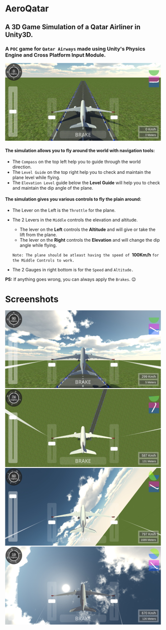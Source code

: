 # AeroQatar

## A 3D Game Simulation of a Qatar Airliner in Unity3D.

### A `POC` game for `Qatar Airways` made using Unity's Physics Engine and Cross Platform Input Module.

<img src="/Screenshots/Screenshot_20181215-132102.jpg">

#### The simulation allows you to fly around the world with navigation tools:
- The `Compass` on the top left help you to guide through the world direction.
- The `Level Guide` on the top right help you to check and maintain the plane level while flying.
- The `Elevation Level` guide below the **Level Guide** will help you to check and maintain the dip angle of the plane.

#### The simulation gives you various controls to fly the plain around:
- The Lever on the Left is the `Throttle` for the plane.
- The 2 Levers in the `Middle` controls the elevation and altitude.
  - The lever on the **Left** controls the **Altitude** and will give or take the lift from the plane.
  - The lever on the **Right** controls the **Elevation** and will change the dip angle while flying.
   
   `Note: The plane should be atleast having the speed of `**100Km/h** `for the Middle Controls to work.`
- The 2 Gauges in right bottom is for the `Speed` and `Altitude.`

**PS:** If anything goes wrong, you can always apply the `Brakes`. :wink: 

# Screenshots

<img src="/Screenshots/Screenshot_20181215-132111.jpg">

<img src="/Screenshots/Screenshot_20181215-132128.jpg">

<img src="/Screenshots/Screenshot_20181215-132237.jpg">

<img src="/Screenshots/Screenshot_20181215-134609.jpg">
